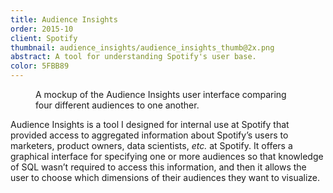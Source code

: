 ```yaml
---
title: Audience Insights
order: 2015-10
client: Spotify
thumbnail: audience_insights/audience_insights_thumb@2x.png
abstract: A tool for understanding Spotify's user base.
color: 5FBB89
---
```


<figure>
  <img src="{% link assets/img/audience_insights/audience_insights@2x.png %}" alt="">
  <figcaption>
    A mockup of the Audience Insights user interface comparing four different
    audiences to one another.
  </figcaption>
</figure>

Audience Insights is a tool I designed for internal use at Spotify that provided access to aggregated information about Spotify’s users to marketers, product owners, data scientists, _etc._ at Spotify. It offers a graphical interface for specifying one or more audiences so that knowledge of SQL wasn’t required to access this information, and then it allows the user to choose which dimensions of their audiences they want to visualize.
